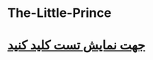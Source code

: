 # The-Little-Prince
<h1><a href="https://testforsite9182.netlify.app/">جهت نمایش تست کلید کنید</a></h1>
